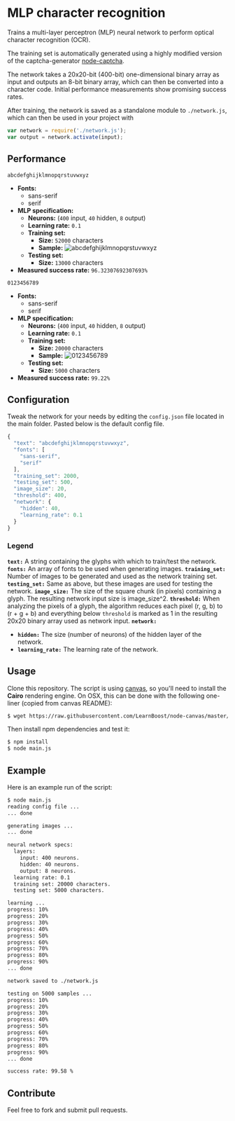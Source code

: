 # MLP character recognition

Trains a multi-layer perceptron (MLP) neural network to perform optical character recognition (OCR).

The training set is automatically generated using a highly modified version of the captcha-generator [node-captcha](http://npmjs.com/package/node-captcha).

The network takes a 20x20-bit (400-bit) one-dimensional binary array as input and outputs an 8-bit binary array, which can then be converted into a character code. Initial performance measurements show promising success rates.

After training, the network is saved as a standalone module to ```./network.js```, which can then be used in your project with

```javascript
var network = require('./network.js');
var output = network.activate(input);
```

## Performance

```abcdefghijklmnopqrstuvwxyz```
* **Fonts:**
  * sans-serif
  * serif
* **MLP specification:**
  * **Neurons:** (```400``` input, ```40``` hidden, ```8``` output)
  * **Learning rate:** ```0.1```
  * **Training set:**
    * **Size:** ```52000``` characters
    * **Sample:** ![abcdefghijklmnopqrstuvwxyz](https://raw.github.com/mateogianolio/mlp-character-recognition/master/examples/abcdefghijklmnopqrstuvwxyz.png)
  * **Testing set:**
    * **Size:** ```13000``` characters
* **Measured success rate:** ```96.32307692307693%```
    
```0123456789```
* **Fonts:**
  * sans-serif
  * serif
* **MLP specification:**
  * **Neurons:** (```400``` input, ```40``` hidden, ```8``` output)
  * **Learning rate:** ```0.1```
  * **Training set:**
    * **Size:** ```20000``` characters
    * **Sample:** ![0123456789](https://raw.github.com/mateogianolio/mlp-character-recognition/master/examples/0123456789.png)
  * **Testing set:**
    * **Size:** ```5000``` characters
* **Measured success rate:** ```99.22%```

## Configuration

Tweak the network for your needs by editing the ```config.json``` file located in the main folder. Pasted below is the default config file.

```javascript
{
  "text": "abcdefghijklmnopqrstuvwxyz",
  "fonts": [
    "sans-serif",
    "serif"
  ],
  "training_set": 2000,
  "testing_set": 500,
  "image_size": 20,
  "threshold": 400,
  "network": {
    "hidden": 40,
    "learning_rate": 0.1
  }
}
```

### Legend

**```text:```** A string containing the glyphs with which to train/test the network.
**```fonts:```** An array of fonts to be used when generating images.
**```training_set:```** Number of images to be generated and used as the network training set.
**```testing_set:```** Same as above, but these images are used for testing the network.
**```image_size:```** The size of the square chunk (in pixels) containing a glyph. The resulting network input size is image_size^2.
**```threshold:```** When analyzing the pixels of a glyph, the algorithm reduces each pixel (r, g, b) to (r + g + b) and everything below ```threshold``` is marked as 1 in the resulting 20x20 binary array used as network input.
**```network:```**
* **```hidden:```** The size (number of neurons) of the hidden layer of the network.
* **```learning_rate:```** The learning rate of the network.

## Usage

Clone this repository. The script is using [canvas](https://www.npmjs.com/package/canvas), so you'll need to install the **Cairo** rendering engine. On OSX, this can be done with the following one-liner (copied from canvas README):

```bash
$ wget https://raw.githubusercontent.com/LearnBoost/node-canvas/master/install -O - | sh
```

Then install npm dependencies and test it:

```bash
$ npm install
$ node main.js
```

## Example

Here is an example run of the script:

```bash
$ node main.js
reading config file ...
... done

generating images ...
... done

neural network specs:
  layers:
    input: 400 neurons.
    hidden: 40 neurons.
    output: 8 neurons.
  learning rate: 0.1
  training set: 20000 characters.
  testing set: 5000 characters.

learning ...
progress: 10%
progress: 20%
progress: 30%
progress: 40%
progress: 50%
progress: 60%
progress: 70%
progress: 80%
progress: 90%
... done

network saved to ./network.js

testing on 5000 samples ...
progress: 10%
progress: 20%
progress: 30%
progress: 40%
progress: 50%
progress: 60%
progress: 70%
progress: 80%
progress: 90%
... done

success rate: 99.58 %
```

## Contribute

Feel free to fork and submit pull requests.